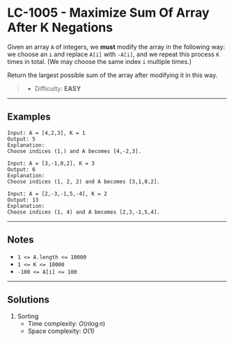 # LC-1005 - Maximize Sum Of Array After K Negations

Given an array `A` of integers, we **must** modify the array in the following way: we choose an `i` and replace `A[i]` with `-A[i]`, and we repeat this process `K` times in total.  (We may choose the same index `i` multiple times.)

Return the largest possible sum of the array after modifying it in this way.

> * Difficulty: **EASY**

---
## Examples

```
Input: A = [4,2,3], K = 1
Output: 5
Explanation:
Choose indices (1,) and A becomes [4,-2,3].
```

```
Input: A = [3,-1,0,2], K = 3
Output: 6
Explanation:
Choose indices (1, 2, 2) and A becomes [3,1,0,2].
```

```
Input: A = [2,-3,-1,5,-4], K = 2
Output: 13
Explanation:
Choose indices (1, 4) and A becomes [2,3,-1,5,4].
```

---
## Notes

* `1 <= A.length <= 10000`
* `1 <= K <= 10000`
* `-100 <= A[i] <= 100`

---
## Solutions

1. Sorting
    * Time complexity: $O(n\log{n})$
    * Space complexity: $O(1)$